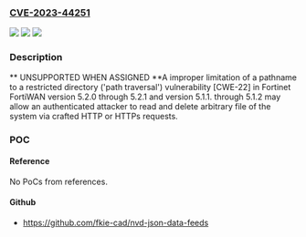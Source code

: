 ### [CVE-2023-44251](https://cve.mitre.org/cgi-bin/cvename.cgi?name=CVE-2023-44251)
![](https://img.shields.io/static/v1?label=Product&message=FortiWAN&color=blue)
![](https://img.shields.io/static/v1?label=Version&message=5.2.0%3C%3D%205.2.1%20&color=brighgreen)
![](https://img.shields.io/static/v1?label=Vulnerability&message=Execute%20unauthorized%20code%20or%20commands&color=brighgreen)

### Description

** UNSUPPORTED WHEN ASSIGNED **A improper limitation of a pathname to a restricted directory ('path traversal') vulnerability [CWE-22] in Fortinet FortiWAN version 5.2.0 through 5.2.1 and version 5.1.1. through 5.1.2 may allow an authenticated attacker to read and delete arbitrary file of the system via crafted HTTP or HTTPs requests.

### POC

#### Reference
No PoCs from references.

#### Github
- https://github.com/fkie-cad/nvd-json-data-feeds

